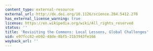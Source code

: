 ```yaml
---
content_type: external-resource
external_url: http://dx.doi.org/10.1126/science.284.5412.278
has_external_license_warning: true
license: https://en.wikipedia.org/wiki/All_rights_reserved
status: ''
title: 'Revisiting the Commons: Local Lessons, Global Challenges'
uid: e97fcc82-eb92-48de-8bf5-21b3943fe166
wayback_url: ''
---
```

